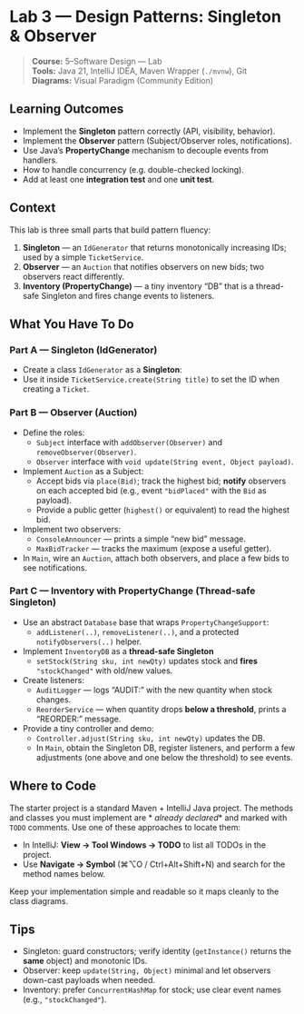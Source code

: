 # Lab 3 — Design Patterns: Singleton & Observer

> **Course:** 5–Software Design — Lab  
> **Tools:** Java 21, IntelliJ IDEA, Maven Wrapper (`./mvnw`), Git  
> **Diagrams:** Visual Paradigm (Community Edition)

## Learning Outcomes

- Implement the **Singleton** pattern correctly (API, visibility, behavior).
- Implement the **Observer** pattern (Subject/Observer roles, notifications).
- Use Java’s **PropertyChange** mechanism to decouple events from handlers.
- How to handle concurrency (e.g. double-checked locking).
- Add at least one **integration test** and one **unit test**.

## Context

This lab is three small parts that build pattern fluency:

1) **Singleton** — an `IdGenerator` that returns monotonically increasing IDs; used by a simple `TicketService`.
2) **Observer** — an `Auction` that notifies observers on new bids; two observers react differently.
3) **Inventory (PropertyChange)** — a tiny inventory “DB” that is a thread-safe Singleton and fires change events to
   listeners.

## What You Have To Do

### Part A — Singleton (IdGenerator)

- Create a class `IdGenerator` as a **Singleton**:
- Use it inside `TicketService.create(String title)` to set the ID when creating a `Ticket`.

### Part B — Observer (Auction)

- Define the roles:
    - `Subject` interface with `addObserver(Observer)` and `removeObserver(Observer)`.
    - `Observer` interface with `void update(String event, Object payload)`.
- Implement `Auction` as a Subject:
    - Accept bids via `place(Bid)`; track the highest bid; **notify** observers on each accepted bid (e.g., event
      `"bidPlaced"` with the `Bid` as payload).
    - Provide a public getter (`highest()` or equivalent) to read the highest bid.
- Implement two observers:
    - `ConsoleAnnouncer` — prints a simple “new bid” message.
    - `MaxBidTracker` — tracks the maximum (expose a useful getter).
- In `Main`, wire an `Auction`, attach both observers, and place a few bids to see notifications.

### Part C — Inventory with PropertyChange (Thread-safe Singleton)

- Use an abstract `Database` base that wraps `PropertyChangeSupport`:
    - `addListener(..)`, `removeListener(..)`, and a protected `notifyObservers(..)` helper.
- Implement `InventoryDB` as a **thread-safe Singleton**
    - `setStock(String sku, int newQty)` updates stock and **fires** `"stockChanged"` with old/new values.
- Create listeners:
    - `AuditLogger` — logs “AUDIT:” with the new quantity when stock changes.
    - `ReorderService` — when quantity drops **below a threshold**, prints a “REORDER:” message.
- Provide a tiny controller and demo:
    - `Controller.adjust(String sku, int newQty)` updates the DB.
    - In `Main`, obtain the Singleton DB, register listeners, and perform a few adjustments (one above and one below the
      threshold) to see events.

## Where to Code

The starter project is a standard Maven + IntelliJ Java project. The methods and classes you must implement are *
*already declared** and marked with `TODO` comments. Use one of these approaches to locate them:

- In IntelliJ: **View → Tool Windows → TODO** to list all TODOs in the project.
- Use **Navigate → Symbol** (⌘⌥O / Ctrl+Alt+Shift+N) and search for the method names below.

Keep your implementation simple and readable so it maps cleanly to the class diagrams.

## Tips

- Singleton: guard constructors; verify identity (`getInstance()` returns the **same** object) and monotonic IDs.
- Observer: keep `update(String, Object)` minimal and let observers down-cast payloads when needed.
- Inventory: prefer `ConcurrentHashMap` for stock; use clear event names (e.g., `"stockChanged"`).

